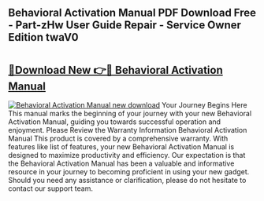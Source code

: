 ## Behavioral Activation Manual PDF Download Free - Part-zHw User Guide Repair - Service Owner Edition twaV0

# <h2><a href="http://bc19870.oget.top/?id=Behavioral+Activation+Manual">🔗Download New 👉🔴 Behavioral Activation Manual</a></h2>

[![Behavioral Activation Manual new download](https://i.imgur.com/5g1atiW.png)](http://bc19870.oget.top/?id=Behavioral+Activation+Manual)
Your Journey Begins Here This manual marks the beginning of your journey with your new Behavioral Activation Manual, guiding you towards successful operation and enjoyment. Please Review the Warranty Information Behavioral Activation Manual This product is covered by a comprehensive warranty. With features like list of features, your new Behavioral Activation Manual is designed to maximize productivity and efficiency. Our expectation is that the Behavioral Activation Manual has been a valuable and informative resource in your journey to becoming proficient in using your new gadget. Should you need any assistance or clarification, please do not hesitate to contact our support team.
